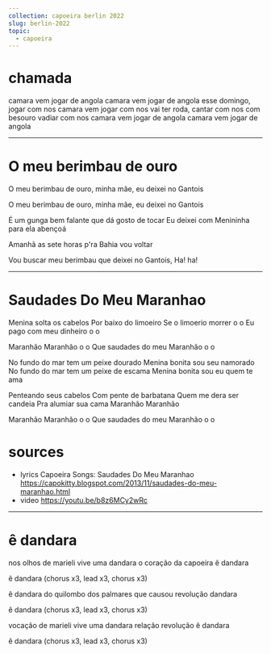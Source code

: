 ```yaml
---
collection: capoeira berlin 2022
slug: berlin-2022
topic:
  - capoeira
---
```


# chamada

camara vem jogar de angola
camara vem jogar de angola
esse domingo, jogar com nos
camara vem jogar com nos
vai ter roda, cantar com nos
com besouro vadiar com nos
camara vem jogar de angola
camara vem jogar de angola

---

# O meu berimbau de ouro

O meu berimbau de ouro,
minha mãe, eu deixei no Gantois

O meu berimbau de ouro,
minha mãe, eu deixei no Gantois

É um gunga bem falante
que dá gosto de tocar
Eu deixei com Menininha
para ela abençoá

Amanhã as sete horas
p'ra Bahia vou voltar

Vou buscar meu berimbau
que deixei no Gantois,
Ha! ha!

---

# Saudades Do Meu Maranhao

Menina solta os cabelos
Por baixo do limoeiro
Se o limoerio morrer o o
Eu pago com meu dinheiro o o

Maranhão Maranhão o o
Que saudades do meu Maranhão o o

No fundo do mar tem um peixe dourado
Menina bonita sou seu namorado
No fundo do mar tem um peixe de escama
Menina bonita sou eu quem te ama

Penteando seus cabelos
Com pente de barbatana
Quem me dera ser candeia
Pra alumiar sua cama
Maranhão Maranhão

Maranhão Maranhão o o
Que saudades do meu Maranhão o o

# sources
- lyrics Capoeira Songs: Saudades Do Meu Maranhao https://capokitty.blogspot.com/2013/11/saudades-do-meu-maranhao.html
- video https://youtu.be/b8z6MCy2wRc

---

# ê dandara

nos olhos de marieli
vive uma dandara
o coração da capoeira
ê dandara

ê dandara (chorus x3, lead x3, chorus x3)

ê dandara
do quilombo dos palmares
que causou revolução
dandara

ê dandara (chorus x3, lead x3, chorus x3)

vocação de marieli
vive uma dandara
relação revolução
ê dandara

ê dandara (chorus x3, lead x3, chorus x3)
